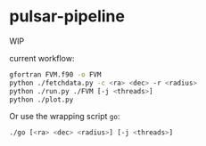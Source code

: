 # pulsar-pipeline

WIP

current workflow:

```sh
gfortran FVM.f90 -o FVM
python ./fetchdata.py -c <ra> <dec> -r <radius>
python ./run.py ./FVM [-j <threads>]
python ./plot.py
```

Or use the wrapping script `go`:

```sh
./go [<ra> <dec> <radius>] [-j <threads>]
```
